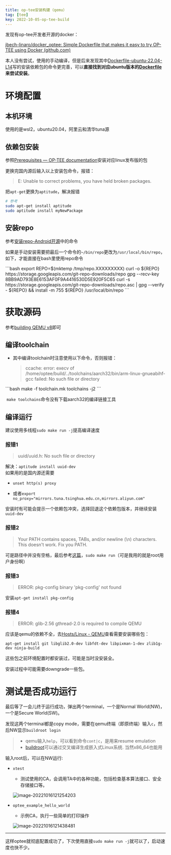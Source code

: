 ```yaml
---
title: op-tee安装构建（qemu）
tag: [tee]
key: 2022-10-05-op-tee-build
---
```




发现有op-tee开发者开源的docker：

[jbech-linaro/docker_optee: Simple Dockerfile that makes it easy to try OP-TEE using Docker (github.com)](https://github.com/jbech-linaro/docker_optee)

本人没有尝试，使用的手动编译，但是后来发现其中[Dockerfile-ubuntu-22.04-L14](https://github.com/jbech-linaro/docker_optee/blob/f82883937572daa94c45c6e24017ad712727c622/Dockerfile#L14)写的安装依赖包的命令更完善，可以**直接找到对应ubuntu版本的[Dockerfile](https://github.com/jbech-linaro/docker_optee/blob/ubuntu-22.04/Dockerfile)来尝试安装**。

# 环境配置

## 本机环境

使用的是wsl2，ubuntu20.04，阿里云和清华tuna源

## 依赖包安装

参照[Prerequisites — OP-TEE documentation](https://optee.readthedocs.io/en/latest/building/prerequisites.html)安装对应linux发布版的包

更换完国内源后输入以上安装包命令，报错：

>E: Unable to correct problems, you have held broken packages.

把`apt-get`更换为`aptitude`，解决报错

```bash
# 参考
sudo apt-get install aptitude
sudo aptitude install myNewPackage
```

## 安装repo

参考[安装repo-Android开源](https://source.android.com/docs/setup/develop#installing-repo)中的命令

如果是手动安装需要把最后一个命令的`~/bin/repo`更改为`/usr/local/bin/repo`，如下，才能直接在bash里使用repo命令

<div class="snippet" markdown="1">
```bash
export REPO=$(mktemp /tmp/repo.XXXXXXXXX)
curl -o ${REPO} https://storage.googleapis.com/git-repo-downloads/repo
gpg --recv-key 8BB9AD793E8E6153AF0F9A4416530D5E920F5C65
curl -s https://storage.googleapis.com/git-repo-downloads/repo.asc | gpg --verify - ${REPO} && install -m 755 ${REPO} /usr/local/bin/repo
```
</div>

# 获取源码

参考[building QEMU v8](https://optee.readthedocs.io/en/latest/building/devices/qemu.html#qemu-v8)即可

## 编译toolchain

- 其中编译toolchain时注意使用以下命令，否则报错：

	> ccache: error: execv of /home/optee/build/../toolchains/aarch32/bin/arm-linux-gnueabihf-gcc failed: No such file or directory

<div class="snippet" markdown="1">
```bash
make -f toolchain.mk toolchains -j2
```
</div>

​	`make toolchains`命令没有下载aarch32的编译链接工具

## 编译运行

建议使用多线程`sudo make run -j`提高编译速度

### 报错1

> uuid/uuid.h: No such file or directory

解决：`aptitude install uuid-dev`
​	
如果用的是国内源还需要

- `unset http(s) proxy`

- 或者`export no_proxy="mirrors.tuna.tsinghua.edu.cn,mirrors.aliyun.com"`

安装时有可能会提示一个依赖包冲突，选择回退这个依赖包版本，并继续安装`uuid-dev`

### 报错2

> Your PATH contains spaces, TABs, and/or newline (\n) characters.
> This doesn't work. Fix you PATH.

可是路径中并没有空格，最后参考[这篇](https://blog.csdn.net/weixin_45502929/article/details/119642271)，`sudo make run`（可是我用的就是root用户身份啊）

### 报错3

> ERROR: pkg-config binary 'pkg-config' not found

安装`apt-get install pkg-config`

### 报错4

> ERROR: glib-2.56 gthread-2.0 is required to compile QEMU

应该是qemu的依赖不全，去[Hosts/Linux - QEMU](https://wiki.qemu.org/Hosts/Linux)查看需要安装哪些包：

`apt-get install git libglib2.0-dev libfdt-dev libpixman-1-dev zlib1g-dev ninja-build`

这些包之前环境配置时都安装过，可能是当时没安装全。

安装过程中可能需要downgrade一些包。

# 测试是否成功运行

最后等了一会儿终于运行成功，弹出两个terminal，一个是Normal World(NW)，一个是Secure World(SW)。

发现这两个terminal都是copy mode，需要在qemu终端（即原终端）输入`c`，然后NW显示`buildroot login`

> - qemu输入`help`，可以看到命令`cont|c`，是用来resume emulation
> - [buildroot](https://buildroot.org/)可以通过交叉编译生成嵌入式Linux系统. 当然x86_64也能用

输入root后，可以在NW运行:

- `xtest`

  - 测试使用的CA，会调用TA中的各种功能，包括检查基本算法接口、安全存储接口等。

  ![image-20221016121254203](https://xdo0.github.io/imgsrc/image-20221016121254203.png)

- `optee_example_hello_world`

  - 示例CA，执行一些简单的打印操作

  ![image-20221016121438481](https://xdo0.github.io/imgsrc/image-20221016121438481.png)

---

这样optee就彻底配置成功了，下次使用直接`sudo make run -j`就可以了，启动速度也快不少。
